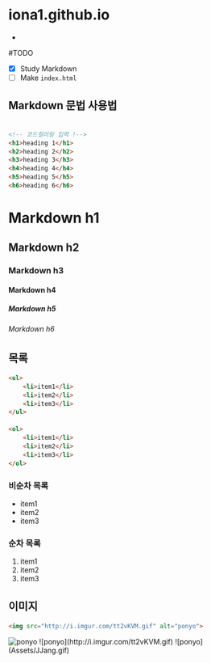 # iona1.github.io





-
#TODO
- [x] Study Markdown
- [ ] Make `index.html`

## Markdown 문법 사용법


```html

<!-- 코드컬러링 입력 !-->
<h1>heading 1</h1>
<h2>heading 2</h2>
<h3>heading 3</h3>
<h4>heading 4</h4>
<h5>heading 5</h5>
<h6>heading 6</h6>

``` 


# Markdown h1
## Markdown h2
### Markdown h3
#### Markdown h4
##### Markdown h5
###### Markdown h6







## 목록

```html
<ul>
	<li>item1</li>
	<li>item2</li>
	<li>item3</li>
</ul>

<ol>
	<li>item1</li>
	<li>item2</li>
	<li>item3</li>
</ol>
```

### 비순차 목록
- item1
- item2
- item3

### 순차 목록
1. item1
1. item2
1. item3





## 이미지

```html
<img src="http://i.imgur.com/tt2vKVM.gif" alt="ponyo">


```

<img src="http://i.imgur.com/tt2vKVM.gif" alt="ponyo" width="250" height="140">
![ponyo](http://i.imgur.com/tt2vKVM.gif)
![ponyo](Assets/JJang.gif)













